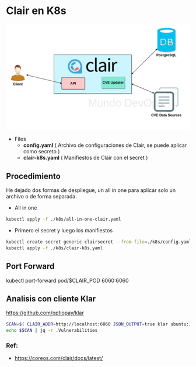# Clair en K8s

![](./img/clair-1.png)

- Files
    - **config.yaml** ( Archivo de configuraciones de Clair, se puede aplicar como secreto )
    - **clair-k8s.yaml** ( Manifiestos de Clair con el secret )

## Procedimiento
He dejado dos formas de despliegue, un all in one para aplicar solo un archivo o de forma separada. 

- All in one
```bash
kubectl apply -f ./k8s/all-in-one-clair.yaml
```

- Primero el secret y luego los manifiestos
```bash
kubectl create secret generic clairsecret --from-file=./k8s/config.yaml
kubectl apply -f ./k8s/clair-k8s.yaml
```

## Port Forward
kubectl port-forward pod/$CLAIR_POD 6060:6060

## Analisis con cliente Klar
https://github.com/optiopay/klar

```bash
SCAN=$( CLAIR_ADDR=http://localhost:6060 JSON_OUTPUT=true klar ubuntu:14.04 ) &&\ 
echo $SCAN | jq -r .Vulnerabilities 
```

### Ref:
- https://coreos.com/clair/docs/latest/
